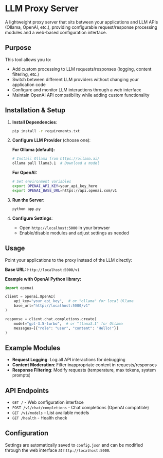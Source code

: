# LLM Proxy Server

A lightweight proxy server that sits between your applications and LLM APIs (Ollama, OpenAI, etc.), providing configurable request/response processing modules and a web-based configuration interface.

## Purpose

This tool allows you to:
- Add custom processing to LLM requests/responses (logging, content filtering, etc.)
- Switch between different LLM providers without changing your application code
- Configure and monitor LLM interactions through a web interface
- Maintain OpenAI API compatibility while adding custom functionality

## Installation & Setup

1. **Install Dependencies**:
   ```bash
   pip install -r requirements.txt
   ```

2. **Configure LLM Provider** (choose one):

   **For Ollama (default):**
   ```bash
   # Install Ollama from https://ollama.ai/
   ollama pull llama3.1  # Download a model
   ```

   **For OpenAI:**
   ```bash
   # Set environment variables
   export OPENAI_API_KEY=your_api_key_here
   export OPENAI_BASE_URL=https://api.openai.com/v1
   ```

3. **Run the Server**:
   ```bash
   python app.py
   ```

4. **Configure Settings**:
   - Open `http://localhost:5000` in your browser
   - Enable/disable modules and adjust settings as needed

## Usage

Point your applications to the proxy instead of the LLM directly:

**Base URL:** `http://localhost:5000/v1`

**Example with OpenAI Python library:**
```python
import openai

client = openai.OpenAI(
    api_key="your_api_key",  # or "ollama" for local Ollama
    base_url="http://localhost:5000/v1"
)

response = client.chat.completions.create(
    model="gpt-3.5-turbo",  # or "llama3.1" for Ollama
    messages=[{"role": "user", "content": "Hello!"}]
)
```

## Example Modules

- **Request Logging**: Log all API interactions for debugging
- **Content Moderation**: Filter inappropriate content in requests/responses  
- **Response Filtering**: Modify requests (temperature, max tokens, system prompts)

## API Endpoints

- `GET /` - Web configuration interface
- `POST /v1/chat/completions` - Chat completions (OpenAI compatible)
- `GET /v1/models` - List available models
- `GET /health` - Health check

## Configuration

Settings are automatically saved to `config.json` and can be modified through the web interface at `http://localhost:5000`.
